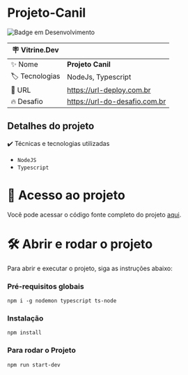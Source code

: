 # Projeto-Canil


![Badge em Desenvolvimento](http://img.shields.io/static/v1?label=STATUS&message=EM%20DESENVOLVIMENTO&color=GREEN&style=for-the-badge)

| :placard: Vitrine.Dev |     |
| -------------  | --- |
| :sparkles: Nome        | **Projeto Canil**
| :label: Tecnologias | NodeJs, Typescript
| :rocket: URL         | https://url-deploy.com.br
| :fire: Desafio     | https://url-do-desafio.com.br

## Detalhes do projeto
✔️ Técnicas e tecnologias utilizadas
- ``NodeJS``
- ``Typescript``

# 📁 Acesso ao projeto
Você pode acessar o código fonte completo do projeto [aqui](https://github.com/igorsimoes4/Projeto-Canil).

# 🛠️ Abrir e rodar o projeto

Para abrir e executar o projeto, siga as instruções abaixo:

### Pré-requisitos globais
`npm i -g nodemon typescript ts-node`

### Instalação
`npm install`

### Para rodar o Projeto
`npm run start-dev`